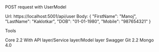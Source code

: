 POST request with UserModel

Url: https://localhost:5001/api/user
Body:
{
    "FirstName": "Manoj",
    "LastName": "Kaklotkar",
    "DOB": "01-01-1980",
    "Mobile": "987654321"
}

Tools

Core 2.2 With API layer/Service layer/Model layer
Swagger
Git 2.2
Mongo 4.0
